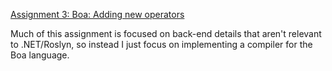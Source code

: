 [Assignment 3: Boa: Adding new operators](https://course.ccs.neu.edu/cs4410sp22/hw_boa_assignment.html)

Much of this assignment is focused on back-end details that aren't relevant to .NET/Roslyn, so instead I just focus on implementing a compiler for the Boa language.